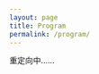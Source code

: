 ```yaml
---
layout: page
title: Program
permalink: /program/
---
```


重定向中……

<script>window.location.replace("https://blog.jskyzero.com");</script>
